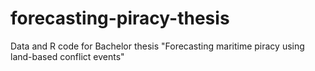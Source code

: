 # forecasting-piracy-thesis
Data and R code for Bachelor thesis "Forecasting maritime piracy using land-based conflict events"
